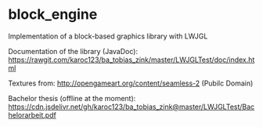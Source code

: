 # block_engine
Implementation of a block-based graphics library with LWJGL

Documentation of the library (JavaDoc): https://rawgit.com/karoc123/ba_tobias_zink/master/LWJGLTest/doc/index.html

Textures from: http://opengameart.org/content/seamless-2 (Pubilc Domain)

Bachelor thesis (offline at the moment): https://cdn.jsdelivr.net/gh/karoc123/ba_tobias_zink@master/LWJGLTest/Bachelorarbeit.pdf
